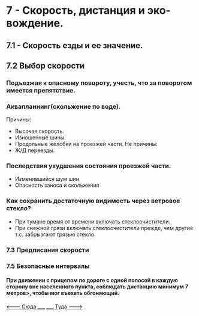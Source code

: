 # 7 - Скорость, дистанция и эко-вождение.

## 7.1 - Скорость езды и ее значение.

## 7.2 Выбор скорости
### Подъезжая к опасному повороту, учесть, что за поворотом имеется препятствие.

### Аквапланнинг(скольжение по воде). 
Причины:
+ Высокая скорость.
+ Изношенные шины.
+ Продольные желобки на проезжей части.
Не причины:
+ Ж/Д переезды.

### Последствия ухудшения состояния проезжей части.
+ Изменившийся шум шин
+ Опасность заноса и скольжения

### Как сохранить достаточную видимость через ветровое стекло?
+ При тумане время от времени включать стеклоочистители.
+ При снежной грязи включать стеклоочистители прежде, чем другие т.с. забрызгают грязью стекло.

### 7.3 Предписания скорости

### 7.5 Безопасные интервалы
#### При движении с прицепом по дороге с одной полосой в каждую сторону вне населенного пункта, соблюдать дистанцию <strong>минимум 7 метров</strong>>, чтобы мог въехать обгоняющий.

[<--- Сюда ___](/06%20-%20road%20regulation.md)
[___ Туда --->](/08%20-%20road%20participants.md)
